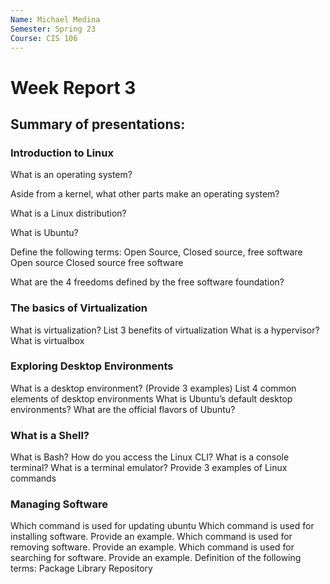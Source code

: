 ```yaml
---
Name: Michael Medina
Semester: Spring 23
Course: CIS 106
---
```


# Week Report 3

## Summary of presentations:

### Introduction to Linux
What is an operating system?


Aside from a kernel, what other parts make an operating system?


What is a Linux distribution?


What is Ubuntu?


Define the following terms: Open Source, Closed source, free software
Open source
Closed source
free software

What are the 4 freedoms defined by the free software foundation?
### The basics of Virtualization
What is virtualization?
List 3 benefits of virtualization
What is a hypervisor?
What is virtualbox

### Exploring Desktop Environments
What is a desktop environment? (Provide 3 examples)
List 4 common elements of desktop environments
What is Ubuntu’s default desktop environments?
What are the official flavors of Ubuntu?

### What is a Shell?
What is Bash?
How do you access the Linux CLI?
What is a console terminal?
What is a terminal emulator?
Provide 3 examples of Linux commands


### Managing Software
Which command is used for updating ubuntu
Which command is used for installing software. Provide an example.
Which command is used for removing software. Provide an example.
Which command is used for searching for software. Provide an example.
Definition of the following terms:
Package
Library
Repository